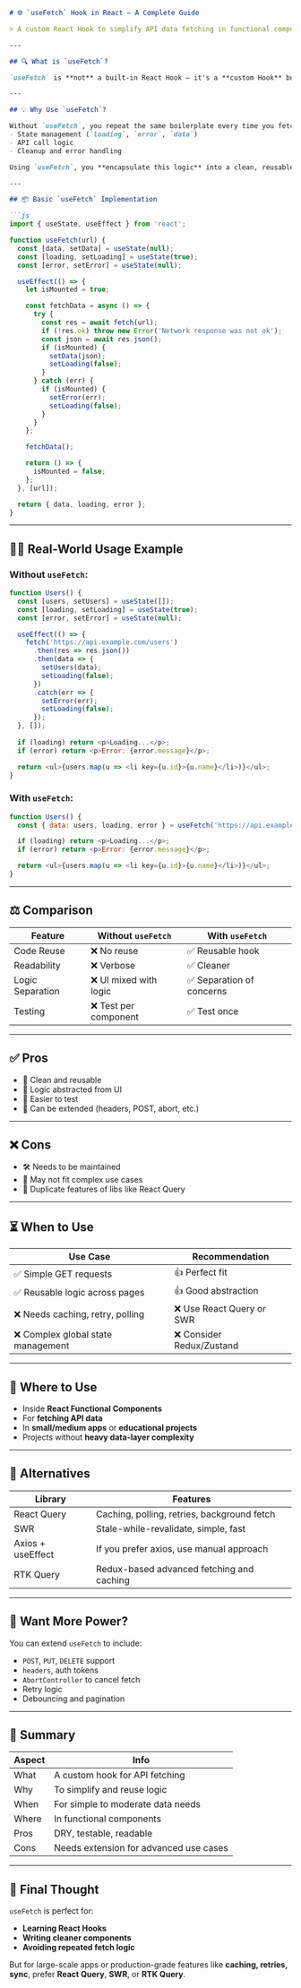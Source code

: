 
```markdown
# 🌐 `useFetch` Hook in React — A Complete Guide

> A custom React Hook to simplify API data fetching in functional components.

---

## 🔍 What is `useFetch`?

`useFetch` is **not** a built-in React Hook — it's a **custom Hook** built to simplify and abstract data fetching (like `fetch()` or `axios`) inside components.

---

## 💡 Why Use `useFetch`?

Without `useFetch`, you repeat the same boilerplate every time you fetch data:
- State management (`loading`, `error`, `data`)
- API call logic
- Cleanup and error handling

Using `useFetch`, you **encapsulate this logic** into a clean, reusable function.

---

## 📦 Basic `useFetch` Implementation

```js
import { useState, useEffect } from 'react';

function useFetch(url) {
  const [data, setData] = useState(null);
  const [loading, setLoading] = useState(true);
  const [error, setError] = useState(null);

  useEffect(() => {
    let isMounted = true;

    const fetchData = async () => {
      try {
        const res = await fetch(url);
        if (!res.ok) throw new Error('Network response was not ok');
        const json = await res.json();
        if (isMounted) {
          setData(json);
          setLoading(false);
        }
      } catch (err) {
        if (isMounted) {
          setError(err);
          setLoading(false);
        }
      }
    };

    fetchData();

    return () => {
      isMounted = false;
    };
  }, [url]);

  return { data, loading, error };
}
```

---

## 👨‍💻 Real-World Usage Example

### Without `useFetch`:

```js
function Users() {
  const [users, setUsers] = useState([]);
  const [loading, setLoading] = useState(true);
  const [error, setError] = useState(null);

  useEffect(() => {
    fetch('https://api.example.com/users')
      .then(res => res.json())
      .then(data => {
        setUsers(data);
        setLoading(false);
      })
      .catch(err => {
        setError(err);
        setLoading(false);
      });
  }, []);
  
  if (loading) return <p>Loading...</p>;
  if (error) return <p>Error: {error.message}</p>;

  return <ul>{users.map(u => <li key={u.id}>{u.name}</li>)}</ul>;
}
```

### With `useFetch`:

```js
function Users() {
  const { data: users, loading, error } = useFetch('https://api.example.com/users');

  if (loading) return <p>Loading...</p>;
  if (error) return <p>Error: {error.message}</p>;

  return <ul>{users.map(u => <li key={u.id}>{u.name}</li>)}</ul>;
}
```

---

## ⚖️ Comparison

| Feature         | Without `useFetch` | With `useFetch` |
|----------------|--------------------|-----------------|
| Code Reuse     | ❌ No reuse         | ✅ Reusable hook |
| Readability     | ❌ Verbose          | ✅ Cleaner       |
| Logic Separation| ❌ UI mixed with logic | ✅ Separation of concerns |
| Testing         | ❌ Test per component | ✅ Test once     |

---

## ✅ Pros

- 🧼 Clean and reusable
- 🧠 Logic abstracted from UI
- 🧪 Easier to test
- 🧱 Can be extended (headers, POST, abort, etc.)

---

## ❌ Cons

- 🛠 Needs to be maintained
- 🚫 May not fit complex use cases
- 🔁 Duplicate features of libs like React Query

---

## ⏳ When to Use

| Use Case                          | Recommendation        |
|----------------------------------|------------------------|
| ✅ Simple GET requests            | 👍 Perfect fit         |
| ✅ Reusable logic across pages    | 👍 Good abstraction    |
| ❌ Needs caching, retry, polling  | ❌ Use React Query or SWR |
| ❌ Complex global state management| ❌ Consider Redux/Zustand |

---

## 📍 Where to Use

- Inside **React Functional Components**
- For **fetching API data**
- In **small/medium apps** or **educational projects**
- Projects without **heavy data-layer complexity**

---

## 🧩 Alternatives

| Library         | Features                                         |
|----------------|--------------------------------------------------|
| React Query     | Caching, polling, retries, background fetch     |
| SWR             | Stale-while-revalidate, simple, fast            |
| Axios + useEffect | If you prefer axios, use manual approach       |
| RTK Query       | Redux-based advanced fetching and caching       |

---

## 💪 Want More Power?

You can extend `useFetch` to include:
- `POST`, `PUT`, `DELETE` support
- `headers`, auth tokens
- `AbortController` to cancel fetch
- Retry logic
- Debouncing and pagination

---

## 📌 Summary

| Aspect          | Info                                  |
|-----------------|---------------------------------------|
| What            | A custom hook for API fetching        |
| Why             | To simplify and reuse logic           |
| When            | For simple to moderate data needs     |
| Where           | In functional components              |
| Pros            | DRY, testable, readable               |
| Cons            | Needs extension for advanced use cases |

---

## 🧠 Final Thought

`useFetch` is perfect for:
- **Learning React Hooks**
- **Writing cleaner components**
- **Avoiding repeated fetch logic**

But for large-scale apps or production-grade features like **caching, retries, sync**, prefer **React Query**, **SWR**, or **RTK Query**.
